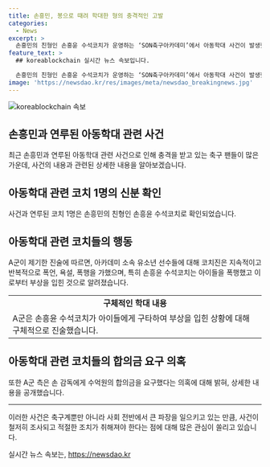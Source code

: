 ```yaml
---
title: 손흥민, 봉으로 때려 학대한 형의 충격적인 고발
categories:
  - News
excerpt: >
  손흥민의 친형인 손흥윤 수석코치가 운영하는 ‘SON축구아카데미’에서 아동학대 사건이 발생했다는 주장이 나왔다. A군은 손 감독과 함께 손 수석코치를 아동학대 혐의로 고소했으며, 코치진이 유소년 선수들에게 폭언, 욕설, 폭행을 가했다고 주장했다. 손흥윤 수석코치는 아이들을 폭행하고 욕설을 pro하여 피멍이 생기게 만들었고, 합의금 요구와 관련해 손 감독측 변호사가 합의를 종용했다는 의혹도 제기되고 있다.
feature_text: >
  ## koreablockchain 실시간 뉴스 속보입니다.

  손흥민의 친형인 손흥윤 수석코치가 운영하는 ‘SON축구아카데미’에서 아동학대 사건이 발생했다는 주장이 나왔다. A군은 손 감독과 함께 손 수석코치를 아동학대 혐의로 고소했으며, 코치진이 유소년 선수들에게 폭언, 욕설, 폭행을 가했다고 주장했다. 손흥윤 수석코치는 아이들을 폭행하고 욕설을 pro하여 피멍이 생기게 만들었고, 합의금 요구와 관련해 손 감독측 변호사가 합의를 종용했다는 의혹도 제기되고 있다.
image: 'https://newsdao.kr/res/images/meta/newsdao_breakingnews.jpg'
---
```


<p><img src="https://newsdao.kr/res/images/meta/newsdao_breakingnews.jpg" alt="koreablockchain 속보" /></p>

<h2 data-ke-size="size26">손흥민과 연루된 아동학대 관련 사건</h2>

<p data-ke-size="size16">최근 손흥민과 연루된 아동학대 관련 사건으로 인해 충격을 받고 있는 축구 팬들이 많은 가운데, 사건의 내용과 관련된 상세한 내용을 알아보겠습니다.</p>

<h2 data-ke-size="size24">아동학대 관련 코치 1명의 신분 확인</h2>

<p data-ke-size="size16">사건과 연루된 코치 1명은 손흥민의 친형인 손흥윤 수석코치로 확인되었습니다.</p>

<h2 data-ke-size="size24">아동학대 관련 코치들의 행동</h2>

<p data-ke-size="size16">A군이 제기한 진술에 따르면, 아카데미 소속 유소년 선수들에 대해 코치진은 지속적이고 반복적으로 폭언, 욕설, 폭행을 가했으며, 특히 손흥윤 수석코치는 아이들을 폭행했고 이로부터 부상을 입힌 것으로 알려졌습니다.</p>

<table>
    <tr>
        <td style="text-align: center; height: 17px;"><b>구체적인 학대 내용</b></td>
    </tr>
    <tr>
        <td>A군은 손흥윤 수석코치가 아이들에게 구타하여 부상을 입힌 상황에 대해 구체적으로 진술했습니다.</td>
    </tr>
</table>

<h2 data-ke-size="size24">아동학대 관련 코치들의 합의금 요구 의혹</h2>

<p data-ke-size="size16">또한 A군 측은 손 감독에게 수억원의 합의금을 요구했다는 의혹에 대해 밝혀, 상세한 내용을 공개했습니다.</p>

<hr>

<p data-ke-size="size16">이러한 사건은 축구계뿐만 아니라 사회 전반에서 큰 파장을 일으키고 있는 만큼, 사건이 철저히 조사되고 적절한 조치가 취해져야 한다는 점에 대해 많은 관심이 쏠리고 있습니다.</p>
실시간 뉴스 속보는, <a href="https://newsdao.kr" rel="dofollow">https://newsdao.kr</a>


